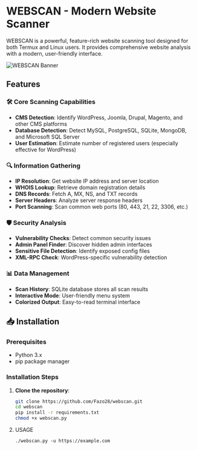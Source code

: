 # WEBSCAN - Modern Website Scanner

WEBSCAN is a powerful, feature-rich website scanning tool designed for both Termux and Linux users. It provides comprehensive website analysis with a modern, user-friendly interface.

![WEBSCAN Banner](https://i.imgur.com/examplebanner.png)

## Features

### 🛠️ Core Scanning Capabilities
- **CMS Detection**: Identify WordPress, Joomla, Drupal, Magento, and other CMS platforms
- **Database Detection**: Detect MySQL, PostgreSQL, SQLite, MongoDB, and Microsoft SQL Server
- **User Estimation**: Estimate number of registered users (especially effective for WordPress)

### 🔍 Information Gathering
- **IP Resolution**: Get website IP address and server location
- **WHOIS Lookup**: Retrieve domain registration details
- **DNS Records**: Fetch A, MX, NS, and TXT records
- **Server Headers**: Analyze server response headers
- **Port Scanning**: Scan common web ports (80, 443, 21, 22, 3306, etc.)

### 🛡️ Security Analysis
- **Vulnerability Checks**: Detect common security issues
- **Admin Panel Finder**: Discover hidden admin interfaces
- **Sensitive File Detection**: Identify exposed config files
- **XML-RPC Check**: WordPress-specific vulnerability detection

### 📊 Data Management
- **Scan History**: SQLite database stores all scan results
- **Interactive Mode**: User-friendly menu system
- **Colorized Output**: Easy-to-read terminal interface

## 📥 Installation

### Prerequisites
- Python 3.x
- pip package manager

### Installation Steps

1. **Clone the repository**:
   ```bash
   git clone https://github.com/Fazo28/webscan.git
   cd webscan
   pip install -r requirements.txt
   chmod +x webscan.py
2. USAGE
   ```bash**:
   ./webscan.py -u https://example.com

  

